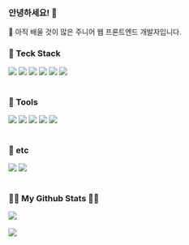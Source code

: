 ### 안녕하세요! 👋
🧐 아직 배울 것이 많은 주니어 웹 프론트엔드 개발자입니다.
</br>
<h3> 💪 Teck Stack </h3>
<div>
	<img src="https://img.shields.io/badge/HTML5-E34F26?style=flat&logo=HTML5&logoColor=white" />
	<img src="https://img.shields.io/badge/CSS3-1572B6?style=flat&logo=CSS3&logoColor=white" />
	<img src="https://img.shields.io/badge/JavaScript-F7DF1E?style=flat&logo=JavaScript&logoColor=white" />
	<img src="https://img.shields.io/badge/React-61DAFB?style=flat&logo=React&logoColor=white" />
	<img src="https://img.shields.io/badge/TypeScript-3178C6?style=flat&logo=TypeScript&logoColor=white" />
	<img src="https://img.shields.io/badge/Next.js-000000?style=flat&logo=Next.js&logoColor=white" />
</div>
</br>
<h3 > 🔨 Tools </h3>
<div>
	<img src="https://img.shields.io/badge/GitHub-181717?style=flat&logo=GitHub&logoColor=white" />
	<img src="https://img.shields.io/badge/Visual Studio Code-007ACC?style=flat&logo=Visual Studio Code&logoColor=white" />
	<img src="https://img.shields.io/badge/Slack-4A154B?style=flat&logo=Slack&logoColor=white" />
	<img src="https://img.shields.io/badge/Trello-0052CC?style=flat&logo=Trello&logoColor=white" />
	<img src="https://img.shields.io/badge/Figma-F24E1E?style=flat&logo=Figma&logoColor=white" />
</div>

</br>
<h3> 🍻 etc</h3>

<div >
	<img src="https://img.shields.io/badge/Tistory-000000?style=flat&logo=Tistory&logoColor=white" />
	<img src="https://img.shields.io/badge/Gmail-EA4335?style=flat&logo=Gmail&logoColor=white" />
</div>

</br>
<h3 >👩‍💻 My Github Stats 👩‍💻</h3>
<div>
	<img src="https://github-readme-stats.vercel.app/api/top-langs/?username=jinhengxi&layout=compact"><br><br>
	<img src="https://github-readme-stats.vercel.app/api?username=jinhengxi&show_icons=true">
</div>
